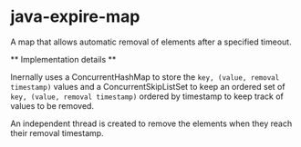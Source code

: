 java-expire-map
===============

A map that allows automatic removal of elements after a specified timeout.

** Implementation details **

Inernally uses a ConcurrentHashMap to store the `key, (value, removal timestamp)` values
and a ConcurrentSkipListSet to keep an ordered set of `key, (value, removal timestamp)` ordered
by timestamp to keep track of values to be removed.

An independent thread is created to remove the elements when they reach their removal timestamp.
